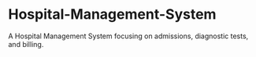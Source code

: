 # Hospital-Management-System
A Hospital Management System focusing on admissions, diagnostic tests, and billing. 

